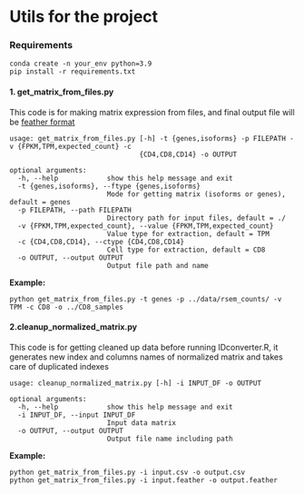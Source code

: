 # Utils for the project

### Requirements
```shell
conda create -n your_env python=3.9
pip install -r requirements.txt
```

#### 1. get_matrix_from_files.py
This code is for making matrix expression from files, and final output file will be [feather format](https://arrow.apache.org/docs/python/feather.html)
```shell
usage: get_matrix_from_files.py [-h] -t {genes,isoforms} -p FILEPATH -v {FPKM,TPM,expected_count} -c
                                {CD4,CD8,CD14} -o OUTPUT

optional arguments:
  -h, --help            show this help message and exit
  -t {genes,isoforms}, --ftype {genes,isoforms}
                        Mode for getting matrix (isoforms or genes), default = genes
  -p FILEPATH, --path FILEPATH
                        Directory path for input files, default = ./
  -v {FPKM,TPM,expected_count}, --value {FPKM,TPM,expected_count}
                        Value type for extraction, default = TPM
  -c {CD4,CD8,CD14}, --ctype {CD4,CD8,CD14}
                        Cell type for extraction, default = CD8
  -o OUTPUT, --output OUTPUT
                        Output file path and name
```
**Example:**
```shell
python get_matrix_from_files.py -t genes -p ../data/rsem_counts/ -v TPM -c CD8 -o ../CD8_samples
```

#### 2.cleanup_normalized_matrix.py
This code is for getting cleaned up data before running IDconverter.R, it generates new index and columns names of normalized matrix and takes care of duplicated indexes

```shell
usage: cleanup_normalized_matrix.py [-h] -i INPUT_DF -o OUTPUT

optional arguments:
  -h, --help            show this help message and exit
  -i INPUT_DF, --input INPUT_DF
                        Input data matrix
  -o OUTPUT, --output OUTPUT
                        Output file name including path

```
**Example:**
```shell
python get_matrix_from_files.py -i input.csv -o output.csv
python get_matrix_from_files.py -i input.feather -o output.feather
```